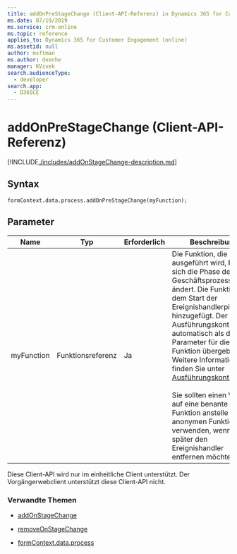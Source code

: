 ```yaml
---
title: addOnPreStageChange (Client-API-Referenz) in Dynamics 365 for Customer Engagement | MicrosoftDocs
ms.date: 07/19/2019
ms.service: crm-online
ms.topic: reference
applies_to: Dynamics 365 for Customer Engagement (online)
ms.assetid: null
author: msftman
ms.author: deonhe
manager: KVivek
search.audienceType:
  - developer
search.app:
  - D365CE
---
```

# <a name="addonprestagechange-client-api-reference"></a>addOnPreStageChange (Client-API-Referenz)

[!INCLUDE[./includes/addOnStageChange-description.md](./includes/AddOnPreStageChange-description.md)]

## <a name="syntax"></a>Syntax

`formContext.data.process.addOnPreStageChange(myFunction);`

## <a name="parameter"></a>Parameter

Name|Typ|Erforderlich|Beschreibung|
|--|--|--|--|
|myFunction|Funktionsreferenz|Ja|Die Funktion, die ausgeführt wird, **bevor** sich die Phase des Geschäftsprozessflusses ändert. Die Funktion wird dem Start der Ereignishandlerpipeline hinzugefügt. Der Ausführungskontext wird automatisch als der erste Parameter für die Funktion übergeben. Weitere Informationen finden Sie unter [Ausführungskontex](../../../clientapi-execution-context.md).<br/><br/>Sie sollten einen Verweis auf eine benante Funktion anstelle einer anonymen Funktion verwenden, wenn Sie später den Ereignishandler entfernen möchten.|

Diese Client-API wird nur im einheitliche Client unterstützt. Der Vorgängerwebclient unterstützt diese Client-API nicht.

### <a name="related-topics"></a>Verwandte Themen

- [addOnStageChange](addOnStageChange.md)
 
- [removeOnStageChange](removeOnStageChange.md)

- [formContext.data.process](../../formContext-data-process.md)
 


